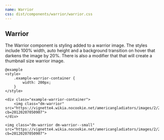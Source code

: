 ```yaml
---
name: Warrior
css: dist/components/warrior/warrior.css
---
```


## Warrior

The Warrior component is styling added to a warrior image. The styles include 100% width, auto height
and a background transition on hover that darkens the image by 20%. There is also a modifier that 
that will create a thumbnail size warrior image.

    @example
    <style>
        .example-warrior-container {
            width: 200px;
        }
    </style>
    
    <div class="example-warrior-container">
        <img class="dm-warrior" src="https://vignette4.wikia.nocookie.net/americangladiators/images/2/20/Nitro.jpg/revision/latest?cb=20120207050907">
    </div>
    
    <img class="dm-warrior dm-warrior--small" src="https://vignette4.wikia.nocookie.net/americangladiators/images/2/20/Nitro.jpg/revision/latest?cb=20120207050907">